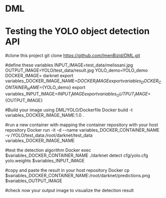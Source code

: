 # DML
# Testing the YOLO object detection API

#clone this project
git clone https://github.com/ImenBizid/DML.git


#define these variables
INPUT_IMAGE=test_data/melissani.jpg
OUTPUT_IMAGE=YOLO/test_data/result.jpg
YOLO_demo=YOLO_demo
DOCKER_IMAGE= darknet
export variables_DOCKER_IMAGE_NAME=${DOCKER_IMAGE}
export variables_DOCKER_CONTAINER_NAME=${YOLO_demo}
export variables_INPUT_IMAGE=${INPUT_IMAGE}
export variables_OUTPUT_IMAGE=${OUTPUT_IMAGE}

#Build your image using DML/YOLO/Dockerfile
Docker build -t variables_DOCKER_IMAGE_NAME:1.0 .

#run a new container with mapping the container repository with your host repository
Docker run -it -d --name variables_DOCKER_CONTAINER_NAME -v /YOLO/test_data:/root/darknet/test_data variables_DOCKER_IMAGE_NAME

#test the detection algorithm 
Docker exec $variables_DOCKER_CONTAINER_NAME ./darknet detect cfg/yolo.cfg yolo.weights $variables_INPUT_IMAGE

#copy and paste the result in your host repository
Docker cp $variables_DOCKER_CONTAINER_NAME:/root/darknet/predictions.png $variables_OUTPUT_IMAGE

#check now your output image to visualize the detection result
